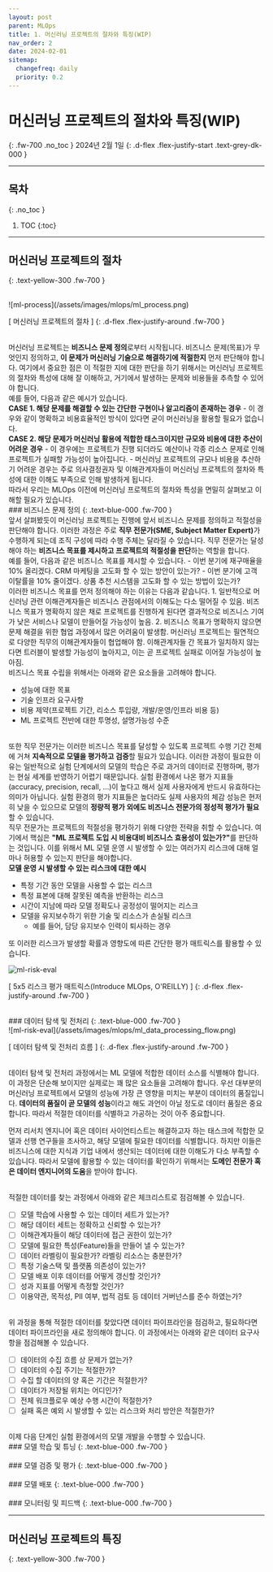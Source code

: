 ```yaml
---
layout: post
parent: MLOps
title: 1. 머신러닝 프로젝트의 절차와 특징(WIP)
nav_order: 2
date: 2024-02-01
sitemap:
  changefreq: daily
  priority: 0.2
---
```


# 머신러닝 프로젝트의 절차와 특징(WIP)
{: .fw-700 .no_toc }
2024년 2월 1일
{: .d-flex .flex-justify-start .text-grey-dk-000 }

---

## 목차
{: .no_toc }

1. TOC
{:toc}

---

## 머신러닝 프로젝트의 절차
{: .text-yellow-300 .fw-700 }

<br>
![ml-process](/assets/images/mlops/ml_process.png)

[ 머신러닝 프로젝트의 절차 ]
{: .d-flex .flex-justify-around .fw-700 }

<br>
머신러닝 프로젝트는 <strong class="text-yellow-300">비즈니스 문제 정의</strong>로부터 시작됩니다.
비즈니스 문제(목표)가 무엇인지 정의하고, <strong class="text-yellow-300">이 문제가 머신러닝 기술으로 해결하기에 적절한지</strong> 먼저 판단해야 합니다.
여기에서 중요한 점은 이 적절한 지에 대한 판단을 하기 위해서는 머신러닝 프로젝트의 절차와 특성에 대해 잘 이해하고, 
거기에서 발생하는 문제와 비용들을 추측할 수 있어야 합니다.

<br>
예를 들어, 다음과 같은 예시가 있습니다.

<br>
<strong class="text-yellow-300">CASE 1. 해당 문제를 해결할 수 있는 간단한 구현이나 알고리즘이 존재하는 경우</strong>   
- 이 경우와 같이 명확하고 비용효율적인 방식이 있다면 굳이 머신러닝을 활용할 필요가 없습니다.

<br>
<strong class="text-yellow-300">CASE 2. 해당 문제가 머신러닝 활용에 적합한 태스크이지만 규모와 비용에 대한 추산이 어려운 경우</strong>
- 이 경우에는 프로젝트가 진행 되더라도 예산이나 각종 리소스 문제로 인해 프로젝트가 실패할 가능성이 높아집니다.
- 머신러닝 프로젝트의 규모나 비용을 추산하기 어려운 경우는 주로 의사결정권자 및 이해관계자들이 머신러닝 프로젝트의 절차와 특성에 대한 이해도 부족으로 인해 발생하게 됩니다.

<br>
따라서 우리는 MLOps 이전에 머신러닝 프로젝트의 절차와 특성을 면밀히 살펴보고 이해할 필요가 있습니다.

<br>
### 비즈니스 문제 정의
{: .text-blue-000 .fw-700 }

<br>
앞서 살펴봤듯이 머신러닝 프로젝트는 진행에 앞서 비즈니스 문제를 정의하고 적절성을 판단해야 합니다.
이러한 과정은 주로 <strong class="text-yellow-300">직무 전문가(SME, Subject Matter Expert)</strong>가 수행하게 되는데 조직 구성에 따라 수행 주체는 달라질 수 있습니다.
직무 전문가는 달성해야 하는 <strong class="text-yellow-300">비즈니스 목표를 제시하고 프로젝트의 적절성을 판단</strong>하는 역할을 합니다.

<br>
예를 들어, 다음과 같은 비즈니스 목표를 제시할 수 있습니다.
- 이번 분기에 재구매율을 10% 올리겠다. CRM 마케팅을 고도화 할 수 있는 방안이 있는가?
- 이번 분기에 고객 이탈률을 10% 줄이겠다. 상품 추천 시스템을 고도화 할 수 있는 방법이 있는가?

<br>
이러한 비즈니스 목표를 먼저 정의해야 하는 이유는 다음과 같습니다.
1. 일반적으로 머신러닝 관련 이해관계자들은 비즈니스 관점에서의 이해도는 다소 떨어질 수 있음. 비즈니스 목표가 명확하지 않은 채로 프로젝트를 진행하게 된다면 결과적으로 비즈니스 기여가 낮은 서비스나 모델이 만들어질 가능성이 높음.
2. 비즈니스 목표가 명확하지 않으면 문제 해결을 위한 협업 과정에서 많은 어려움이 발생함. 머신러닝 프로젝트는 필연적으로 다양한 직무의 이해관계자들이 협업해야 함. 이해관계자들 간 목표가 일치하지 않는다면 트러블이 발생할 가능성이 높아지고, 이는 곧 프로젝트 실패로 이어질 가능성이 높아짐.

<br>
비즈니스 목표 수립을 위해서는 아래와 같은 요소들을 고려해야 합니다.

- 성능에 대한 목표
- 기술 인프라 요구사항
- 비용 제약(프로젝트 기간, 리소스 투입량, 개발/운영/인프라 비용 등)
- ML 프로젝트 전반에 대한 투명성, 설명가능성 수준

<br>
또한 직무 전문가는 이러한 비즈니스 목표를 달성할 수 있도록 프로젝트 수행 기간 전체에 거쳐 <strong class="text-yellow-300">지속적으로 모델을 평가하고 검증</strong>할 필요가 있습니다.
이러한 과정이 필요한 이유는 일반적으로 실험 단계에서의 모델의 학습은 주로 과거의 데이터로 진행하며, 평가는 현실 세계를 반영하기 어렵기 때문입니다.
실험 환경에서 나온 평가 지표들(accuracy, precision, recall, ...)이 높다고 해서 실제 사용자에게 반드시 유효하다는 의미가 아닙니다.
실험 환경의 평가 지표들은 높더라도 실제 사용자의 체감 성능은 현저히 낮을 수 있으므로 모델의 <strong class="text-yellow-300">정량적 평가 외에도 비즈니스 전문가의 정성적 평가가 필요</strong>할 수 있습니다.

<br>
직무 전문가는 프로젝트의 적절성을 평가하기 위해 다양한 전략을 취할 수 있습니다.
여기에서 핵심은 <strong class="text-yellow-300">"ML 프로젝트 도입 시 비용대비 비즈니스 효용성이 있는가?"</strong>를 판단하는 것입니다.
이를 위해서 ML 모델 운영 시 발생할 수 있는 여러가지 리스크에 대해 얼마나 허용할 수 있는지 판단을 해야합니다.

<br>
<strong class="text-yellow-300">모델 운영 시 발생할 수 있는 리스크에 대한 예시</strong>

- 특정 기간 동안 모델을 사용할 수 없는 리스크
- 특정 표본에 대해 잘못된 예측을 반환하는 리스크
- 시간이 지남에 따라 모델 정확도나 공정성이 떨어지는 리스크
- 모델을 유지보수하기 위한 기술 및 리소스가 손실될 리스크
  - 예를 들어, 담당 유지보수 인력이 퇴사하는 경우

또 이러한 리스크가 발생할 확률과 영향도에 따른 간단한 평가 매트릭스를 활용할 수 있습니다.

![ml-risk-eval](/assets/images/mlops/ml_risk_eval.png)

[ 5x5 리스크 평가 매트릭스(Introduce MLOps, O'REILLY) ]
{: .d-flex .flex-justify-around .fw-700 }


<br>
### 데이터 탐색 및 전처리
{: .text-blue-000 .fw-700 }

<br>
![ml-risk-eval](/assets/images/mlops/ml_data_processing_flow.png)

[ 데이터 탐색 및 전처리 흐름 ]
{: .d-flex .flex-justify-around .fw-700 }

<br>
데이터 탐색 및 전처리 과정에서는 ML 모델에 적합한 데이터 소스를 식별해야 합니다.
이 과정은 단순해 보이지만 실제로는 꽤 많은 요소들을 고려해야 합니다.
우선 대부분의 머신러닝 프로젝트에서 모델의 성능에 가장 큰 영향을 미치는 부분이 데이터의 품질입니다.
<strong class="text-yellow-300">데이터의 품질이 곧 모델의 성능</strong>이라고 해도 과언이 아닐 정도로 데이터 품질은 중요합니다.
따라서 적절한 데이터를 식별하고 가공하는 것이 아주 중요합니다.

먼저 리서치 엔지니어 혹은 데이터 사이언티스트는 해결하고자 하는 태스크에 적합한 모델과 선행 연구들을 조사하고,
해당 모델에 필요한 데이터를 식별합니다. 하지만 이들은 비즈니스에 대한 지식과 기업 내에서 생산되는 데이터에 대한 이해도가 다소 부족할 수 있습니다. 
따라서 모델에 활용할 수 있는 데이터를 확인하기 위해서는 <strong class="text-yellow-300">도메인 전문가 혹은 데이터 엔지니어의 도움</strong>을 받아야 합니다.

<br>
적절한 데이터를 찾는 과정에서 아래와 같은 체크리스트로 점검해볼 수 있습니다.

- [ ] 모델 학습에 사용할 수 있는 데이터 세트가 있는가?
- [ ] 해당 데이터 세트는 정확하고 신뢰할 수 있는가?
- [ ] 이해관계자들이 해당 데이터에 접근 권한이 있는가?
- [ ] 모델에 필요한 특성(Feature)들을 만들어 낼 수 있는가?
- [ ] 데이터 라벨링이 필요한가? 라벨링 리소스는 충분한가?
- [ ] 특정 기술스택 및 플랫폼 의존성이 있는가?
- [ ] 모델 배포 이후 데이터를 어떻게 갱신할 것인가?
- [ ] 성과 지표를 어떻게 측정할 것인가?
- [ ] 이용약관, 목적성, PII 여부, 법적 검토 등 데이터 거버넌스를 준수 하였는가?

<br>
위 과정을 통해 적절한 데이터를 찾았다면 데이터 파이프라인을 점검하고,
필요하다면 데이터 파이프라인을 새로 정의해야 합니다.
이 과정에서는 아래와 같은 데이터 요구사항을 점검해볼 수 있습니다.

- [ ] 데이터의 수집 흐름 상 문제가 없는가?
- [ ] 데이터의 수집 주기는 적절한가?
- [ ] 수집 할 데이터의 양 혹은 기간은 적절한가?
- [ ] 데이터가 저장될 위치는 어디인가?
- [ ] 전체 워크플로우 예상 수행 시간이 적절한가?
- [ ] 실패 혹은 예외 시 발생할 수 있는 리스크와 처리 방안은 적절한가?

<br>
이제 다음 단계인 실험 환경에서의 모델 개발을 수행할 수 있습니다.

<br>
### 모델 학습 및 튜닝
{: .text-blue-000 .fw-700 }

<br>

<br>
### 모델 검증 및 평가
{: .text-blue-000 .fw-700 }

<br>

<br>
### 모델 배포
{: .text-blue-000 .fw-700 }

<br>

<br>
### 모니터링 및 피드백
{: .text-blue-000 .fw-700 }

<br>

---

## 머신러닝 프로젝트의 특징
{: .text-yellow-300 .fw-700 }

<br>

